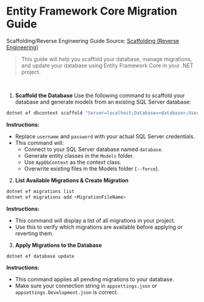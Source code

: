 # Entity Framework Core Migration Guide

Scaffolding/Reverse Engineering Guide
Source: [Scaffolding (Reverse Engineering)
](https://learn.microsoft.com/en-us/ef/core/managing-schemas/scaffolding/?tabs=dotnet-core-cli)

> This guide will help you scaffold your database, manage migrations, and update your database using Entity Framework Core in your .NET project.

<br>

1. **Scaffold the Database**
   Use the following command to scaffold your database and generate models from an existing SQL Server database:

```sh
dotnet ef dbcontext scaffold "Server=localhost;Database=<database>;User Id=<username>;Password=<password>;TrustServerCertificate=True;" Microsoft.EntityFrameworkCore.SqlServer -o Models -c AppDbContext --force
```

**Instructions:**

- Replace `username` and `password` with your actual SQL Server credentials.
- This command will:
  - Connect to your SQL Server database named `database`.
  - Generate entity classes in the `Models` folder.
  - Use `AppDbContext` as the context class.
  - Overwrite existing files in the Models folder (`--force`).

2. **List Available Migrations & Create Migration**

```sh
dotnet ef migrations list
dotnet ef migrations add <MigrationFileName>
```

**Instructions:**

- This command will display a list of all migrations in your project.
- Use this to verify which migrations are available before applying or reverting them.

3. **Apply Migrations to the Database**

```sh
dotnet ef database update
```

**Instructions:**

- This command applies all pending migrations to your database.
- Make sure your connection string in `appsettings.json` or `appsettings.Development.json` is correct.
